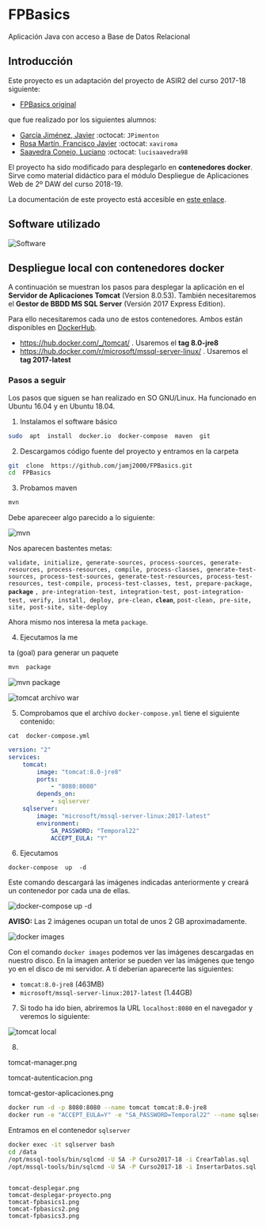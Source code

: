 # FPBasics
Aplicación Java con acceso a Base de Datos Relacional

## Introducción

Este proyecto es un adaptación del proyecto de ASIR2 del curso 2017-18 siguiente:

- [FPBasics original](https://github.com/JPimenton/FPBasics-Final)

que fue realizado por los siguientes alumnos:

- [García Jiménez, Javier](https://github.com/JPimenton) :octocat: `JPimenton`
- [Rosa Martín, Francisco Javier](https://github.com/xaviroma) :octocat: `xaviroma` 
- [Saavedra Conejo, Luciano](https://github.com/lucisaavedra98) :octocat: `lucisaavedra98` 

El proyecto ha sido modificado para desplegarlo en **contenedores docker**. Sirve como material didáctico para el módulo Despliegue de Aplicaciones Web de 2º DAW del curso 2018-19.

La documentación de este proyecto está accesible en [este enlace](docs).

## Software utilizado

![Software](imgs/software.png)


## Despliegue local con contenedores docker

A continuación se muestran los pasos para desplegar la aplicación en el **Servidor de Aplicaciones Tomcat** (Version 8.0.53). También necesitaremos el **Gestor de BBDD MS SQL Server** (Versión 2017 Express Edition).

Para ello necesitaremos cada uno de estos contenedores. Ambos están disponibles en [DockerHub](https://hub.docker.com).

- https://hub.docker.com/_/tomcat/ . Usaremos el **tag 8.0-jre8**
- https://hub.docker.com/r/microsoft/mssql-server-linux/ . Usaremos el **tag 2017-latest**



### Pasos a seguir

Los pasos que siguen se han realizado en SO GNU/Linux. Ha funcionado en Ubuntu 16.04 y en Ubuntu 18.04.

1) Instalamos el software básico

```bash
sudo  apt  install  docker.io  docker-compose  maven  git
```

2) Descargamos código fuente del proyecto y entramos en la carpeta

```bash
git  clone  https://github.com/jamj2000/FPBasics.git
cd  FPBasics
```

3) Probamos maven

```bash
mvn
```

Debe apareceer algo parecido a lo siguiente:

![mvn](imgs/maven-goals.png)


Nos aparecen bastentes metas:

`validate, initialize, generate-sources, process-sources, generate-resources, process-resources, compile, process-classes, generate-test-sources, process-test-sources, generate-test-resources, process-test-resources, test-compile, process-test-classes, test, prepare-package,` **`package`** `, pre-integration-test, integration-test, post-integration-test, verify, install, deploy, pre-clean,` **`clean`**, `post-clean, pre-site, site, post-site, site-deploy`

Ahora mismo nos interesa la meta `package`.

4) Ejecutamos la me



ta (goal) para generar un paquete

```bash
mvn  package
```
![mvn package](imgs/maven-package.png)

![tomcat archivo war](imgs/tomcat-archivo-war.png)


5) Comprobamos que el archivo `docker-compose.yml` tiene el siguiente contenido: 

```
cat  docker-compose.yml
```

```yaml
version: "2"
services:
    tomcat:
        image: "tomcat:8.0-jre8"
        ports:
            - "8080:8080"
        depends_on:
            - sqlserver
    sqlserver:
        image: "microsoft/mssql-server-linux:2017-latest"
        environment:
            SA_PASSWORD: "Temporal22"
            ACCEPT_EULA: "Y"
```

6) Ejecutamos 

```
docker-compose  up  -d
```

Este comando descargará las imágenes indicadas anteriormente y creará un contenedor por cada una de ellas. 

![docker-compose up -d](imgs/docker-compose-up.png)


**AVISO:** Las 2 imágenes ocupan un total de unos 2 GB aproximadamente.

![docker images](imgs/docker-images.png)

Con el comando `docker images` podemos ver las imágenes descargadas en nuestro disco. En la imagen anterior se pueden ver las imágenes que tengo yo en el disco de mi servidor. A tí deberían aparecerte las siguientes:

- `tomcat:8.0-jre8` (463MB)
- `microsoft/mssql-server-linux:2017-latest` (1.44GB)


7) Si todo ha ido bien, abriremos la URL `localhost:8080` en el navegador y veremos lo siguiente:

![tomcat local](imgs/tomcat-local.png)


8) 

tomcat-manager.png

tomcat-autenticacion.png

tomcat-gestor-aplicaciones.png


```bash
docker run -d -p 8080:8080 --name tomcat tomcat:8.0-jre8
docker run -e "ACCEPT_EULA=Y" -e "SA_PASSWORD=Temporal22" --name sqlserver -v /ruta/absoluta/scripts:/data -p 1433:1433 -d microsoft/mssql-server-linux:2017-latest
```

Entramos en el contenedor `sqlserver` 

```bash
docker exec -it sqlserver bash
cd /data
/opt/mssql-tools/bin/sqlcmd -U SA -P Curso2017-18 -i CrearTablas.sql
/opt/mssql-tools/bin/sqlcmd -U SA -P Curso2017-18 -i InsertarDatos.sql
```


```

tomcat-desplegar.png
tomcat-desplegar-proyecto.png
tomcat-fpbasics1.png
tomcat-fpbasics2.png
tomcat-fpbasics3.png

```
